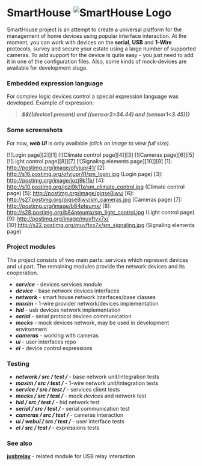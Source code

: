 # SmartHouse ![SmartHouse Logo](http://s7.postimg.org/7hkfs9f8b/Smart_House_Logo.png)

SmartHouse project is an attempt to create a universal platform for the management of home devices using popular interface interaction. At the moment, you can work with devices on the **serial**, **USB** and **1-Wire** protocols, survey and secure your estate using a large number of supported cameras. To add support for the device is quite easy - you just need to add it in one of the configuration files.
Also, some kinds of mock-devices are available for development stage.

### Embedded expression language ###
For complex logic devices control a special expression language was developed. 
Example of expression: 
> ***$${(device1 present) and ((sensor2>34.44) and (sensor1<3.45))}***

### Some screenshots ###
For now, ***web UI*** is only available 
*(click on image to view full size)*.

[![Login page][2]][1] [![Climate control page][4]][3] [![Cameras page][6]][5] [![Light control page][8]][7] [![Signaling elements page][10]][9]
  [1]: http://postimg.org/image/ofvjupr41/
  [2]: http://s16.postimg.org/ofvjupr41/sm_login.jpg
 (Login page)
  [3]: http://postimg.org/image/jozj9k11x/
  [4]: http://s10.postimg.org/jozj9k11x/sm_climate_control.jpg
(Climate control page)
  [5]: http://postimg.org/image/pjqse8iwv/
  [6]: http://s27.postimg.org/pjqse8iwv/sm_cameras.jpg
(Cameras page)
  [7]: http://postimg.org/image/b84pteumx/
  [8]: http://s28.postimg.org/b84pteumx/sm_light_control.jpg
(Light control page)
  [9]: http://postimg.org/image/muvftvx7x/
  [10]:http://s22.postimg.org/muvftvx7x/sm_signaling.jpg
(Signaling elements page)


### Project modules ###

The project consists of two main parts: services which represent devices and ui part. The remaining modules provide the network devices and its cooperation.

* ***service*** - devices services module
* ***device*** - base network devices interfaces 
* ***network*** - smart house network interfaces/base classes
* ***maxim*** - 1-wire provider network/devices implementation
* ***hid*** - usb devices network implementation
* ***serial*** - serial protocol devices communication
* ***mocks*** - mock devices network, may be used in development environment 
* ***cameras*** - working with cameras
* ***ui*** - user interfaces repo 
* ***el*** - device control expressions 

### Testing ###

* ***network / src / test /*** - base network unit/integration tests 
* ***maxim / src / test /*** - 1-wire network unit/integration tests
* ***service / src / test /*** - services client tests
* ***mocks / src / test /*** - mock devices and network test
* ***hid / src / test /*** - hid network test
* ***serial / src / test /*** - serial communication test
* ***cameras / src / test /*** - cameras interaction
* ***ui / webui / src / test /*** - user interface tests
* ***el / src / test /*** - expressions tests

### See also ###
[**jusbrelay**](https://github.com/creepid/jusbrelay) - related module for USB relay interaction  